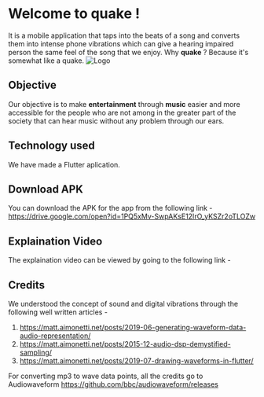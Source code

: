 # Welcome to quake !

It is a mobile application that taps into the beats of a song and converts them into intense phone vibrations which can give a hearing impaired person the same feel of the song that we enjoy.  Why **quake** ? Because it's somewhat like a quake.
![Logo](https://github.comDivya0208/miniHack_bleh-_-XD/blob/master/quake/assets/images/quake_logo.png?raw=true)


## Objective 

Our objective is to make **entertainment** through **music** easier and more accessible for the people who are not among in the greater part of the society that can hear music without any problem through our ears. 

## Technology used

We have made a Flutter aplication.

## Download APK

You can download the APK for the app from the following link -
 https://drive.google.com/open?id=1PQ5xMv-SwpAKsE12IrO_yKSZr2oTLOZw


## Explaination Video

The explaination video can be viewed by going to the following link -

## Credits

We understood the concept of sound and digital vibrations through the following well written articles - 
1.  https://matt.aimonetti.net/posts/2019-06-generating-waveform-data-audio-representation/
2.  https://matt.aimonetti.net/posts/2015-12-audio-dsp-demystified-sampling/
3.  https://matt.aimonetti.net/posts/2019-07-drawing-waveforms-in-flutter/

For converting mp3 to wave data points, all the credits go to Audiowaveform
https://github.com/bbc/audiowaveform/releases
